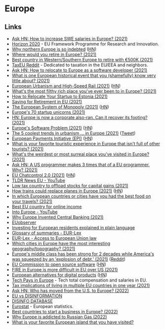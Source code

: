 # Europe

## Links

- [Ask HN: How to increase SWE salaries in Europe? (2021)](https://news.ycombinator.com/item?id=25766884)
- [Horizon 2020](https://ec.europa.eu/programmes/horizon2020/en) - EU Framework Programme for Research and Innovation.
- [Why northern Europe is so indebted](https://theloop.ecpr.eu/why-northern-europe-is-so-indebted/) ([HN](https://news.ycombinator.com/item?id=26325765))
- [Where would you retire in Europe? (2021)](https://www.reddit.com/r/EuropeFIRE/comments/lxeqpb/where_would_you_retire_in_europe/)
- [Best country in Western/Southern Europe to retire with €500K (2021)](https://www.reddit.com/r/EuropeFIRE/comments/m2tnhv/best_country_in_westernsouthern_europe_to_retire/)
- [TaxEU Reddit](https://www.reddit.com/r/TaxEU/) - Dedicated to taxation in the EU/EEA and neighbors.
- [Ask HN: How to relocate to Europe as a software developer (2021)](https://news.ycombinator.com/item?id=26722428)
- [What is one European historical event that you (shamefully) know very little about? (2021)](https://www.reddit.com/r/AskEurope/comments/mn1d9e/what_is_one_european_historical_event_that_you/)
- [European Urbanism and High-Speed Rail (2021)](https://pedestrianobservations.com/2021/04/04/european-urbanism-and-high-speed-rail/) ([HN](https://news.ycombinator.com/item?id=26746487))
- [What's the most filthy rich place you've ever been to in Europe? (2021)](https://www.reddit.com/r/AskEurope/comments/mqq8yv/whats_the_most_filthy_rich_place_youve_ever_been/)
- [How to Relocate Your Startup to Estonia (2021)](https://twitter.com/adekunle_idlas/status/1386333433044115456)
- [Saving for Retirement in EU (2021)](https://www.reddit.com/r/eupersonalfinance/comments/mzj8u2/saving_for_retirement_in_eu/)
- [The European System of Monopoly (2021)](https://thecounterbalance.substack.com/p/the-european-system-of-monopoly) ([HN](https://news.ycombinator.com/item?id=26989282))
- [Europe's 70 startup unicorns (2021)](https://sifted.eu/articles/europe-unicorns-2021/)
- [HN: Europe is now a corporate also-ran. Can it recover its footing? (2021)](https://news.ycombinator.com/item?id=27479428)
- [Europe's Software Problem (2021)](https://berthub.eu/articles/posts/europes-software-problem/) ([HN](https://news.ycombinator.com/item?id=27513412))
- [The 5 coolest trends in urbanism ... in Europe (2021)](https://www.volts.wtf/p/the-5-coolest-trends-in-urbanism) ([Tweet](https://twitter.com/patrickc/status/1408793827234574336))
- [European Payments Initiative (EPI)](https://www.epicompany.eu/) ([HN](https://news.ycombinator.com/item?id=28392389))
- [What is your favorite touristic experience in Europe that isn't full of other tourists? (2021)](https://www.reddit.com/r/AskEurope/comments/q32wlz/what_is_your_favorite_touristic_experience_in/)
- [What's the weirdest or most surreal place you've visited in Europe? (2021)](https://www.reddit.com/r/AskEurope/comments/q55uo8/whats_the_weirdest_or_most_surreal_place_youve/)
- [Ask HN: A US programmer makes 3 times that of a EU programmer. Why? (2021)](https://news.ycombinator.com/item?id=28837590)
- [EU Chatcontrol 2.0 (2021)](https://peertube.european-pirates.eu/videos/watch/d64e6e10-0ad0-4b37-8813-3f5bc329f03b) ([HN](https://news.ycombinator.com/item?id=29066894))
- [TLDR News EU - YouTube](https://www.youtube.com/c/TLDRNewsEU/videos)
- [Low tax country to offload stocks for capital gains (2021)](https://www.reddit.com/r/EuropeFIRE/comments/qn7ied/looking_for_a_low_tax_country_to_offload_my/)
- [How trains could replace planes in Europe (2021)](https://www.economist.com/europe/2021/11/11/how-trains-could-replace-planes-in-europe) ([HN](https://news.ycombinator.com/item?id=29190495))
- [In which European countries or cities have you had the best food on your travels? (2021)](https://www.reddit.com/r/AskEurope/comments/qtjz7w/in_which_european_countries_or_cities_have_you/)
- [Best EU country for online income](https://www.reddit.com/r/EuropeFIRE/comments/qvd4bk/best_eu_country_for_online_income/)
- [Into Europe - YouTube](https://www.youtube.com/c/IntoEurope/videos)
- [Why Europe Invented Central Banking (2021)](https://www.youtube.com/watch?v=0TBAJb-O2Oo)
- [EUobserver](https://euobserver.com/)
- [Investing for European residents explained in plain language](https://indexfundinvestor.eu/)
- [Glossary of summaries - EUR-Lex](https://eur-lex.europa.eu/summary/glossary/eu_institutions.html)
- [EUR-Lex - Access to European Union law](https://eur-lex.europa.eu/homepage.html)
- [Which cities in Europe have the most interesting geography/topography? (2021)](https://www.reddit.com/r/AskEurope/comments/ra5mco/which_cities_in_europe_have_the_most_interesting/)
- [Europe's middle class has been strong for 2 decades while America's was squeezed by an 'explosion of debt,' (2021)](https://www.businessinsider.com/middle-class-europe-america-debt-world-inequality-report-housing-picketty-2021-12) ([Reddit](https://www.reddit.com/r/Economics/comments/rbljhi/europes_middle_class_has_been_strong_for_2/))
- [EU Commission to open source software](https://ec.europa.eu/commission/presscorner/detail/en/ip_21_6649) ([HN](https://news.ycombinator.com/item?id=29509902))
- [FIRE in Europe is more difficult in EU over US (2021)](https://www.reddit.com/r/EuropeFIRE/comments/rg5rcb/the_us_vs_eu_debate_fire_in_europe_is_more/)
- [European alternatives for digital products](https://european-alternatives.eu/) ([HN](https://news.ycombinator.com/item?id=29627097))
- [Tech Pays in Europe](https://techpays.eu/) - Tech total compensation and salaries in EU.
- [Tax implications of living in multiple EU countries in one year (2021)](https://www.reddit.com/r/eupersonalfinance/comments/rt1fyh/tax_implications_of_living_in_multiple_eu/)
- [Ask HN: Who has moved from the U.S. to Europe? (2022)](https://news.ycombinator.com/item?id=30073066)
- [EU vs DISINFORMATION](https://euvsdisinfo.eu/)
- [DISINFO DATABASE](https://euvsdisinfo.eu/disinformation-cases/)
- [Eurostat](https://ec.europa.eu/eurostat) - European statistics.
- [Best countries to start a business in Europe? (2022)](https://www.reddit.com/r/cscareerquestionsEU/comments/svayry/what_are_the_best_countries_to_start_a_business/)
- [Why Europe is addicted to Russian Gas (2022)](https://www.youtube.com/watch?v=bpjR_77HPnQ)
- [What is your favorite European island that you have visited?](https://www.reddit.com/r/AskEurope/comments/tcbcpq/what_is_your_favourite_european_island_that_you/)